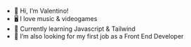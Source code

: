 - 👋 Hi, I’m Valentino!
- 🖥 I love music & videogames
- 📔 Currently learning Javascript & Tailwind
- 🦺 I’m also looking for my first job as a Front End Developer

<!---
ValenGu1t0/ValenGu1t0 is a ✨ special ✨ repository because its `README.md` (this file) appears on your GitHub profile.
You can click the Preview link to take a look at your changes.
--->
